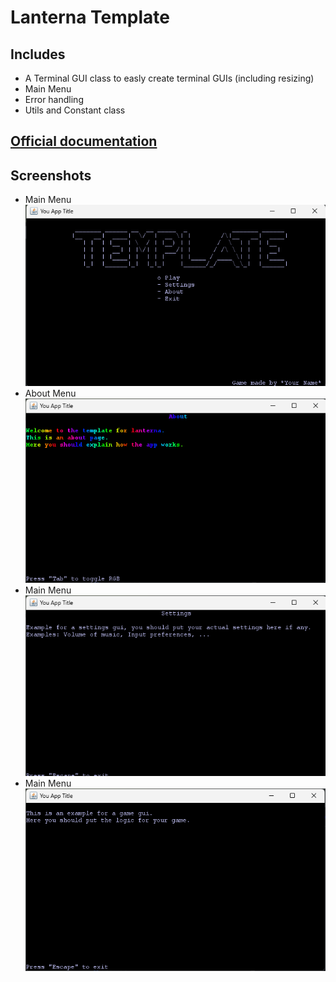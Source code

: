 # Lanterna Template
## Includes
 - A Terminal GUI class to easly create terminal GUIs (including resizing)
 - Main Menu
 - Error handling
 - Utils and Constant class
## [Official documentation](https://github.com/mabe02/lanterna/blob/master/docs/contents.md)
## Screenshots
- Main Menu ![Main Menu](images/mainMenu.png)
- About Menu ![About Menu](images/aboutMenu.png)
- Main Menu ![Settings Menu](images/settingsMenu.png)
- Main Menu ![Game](images/game.png)
